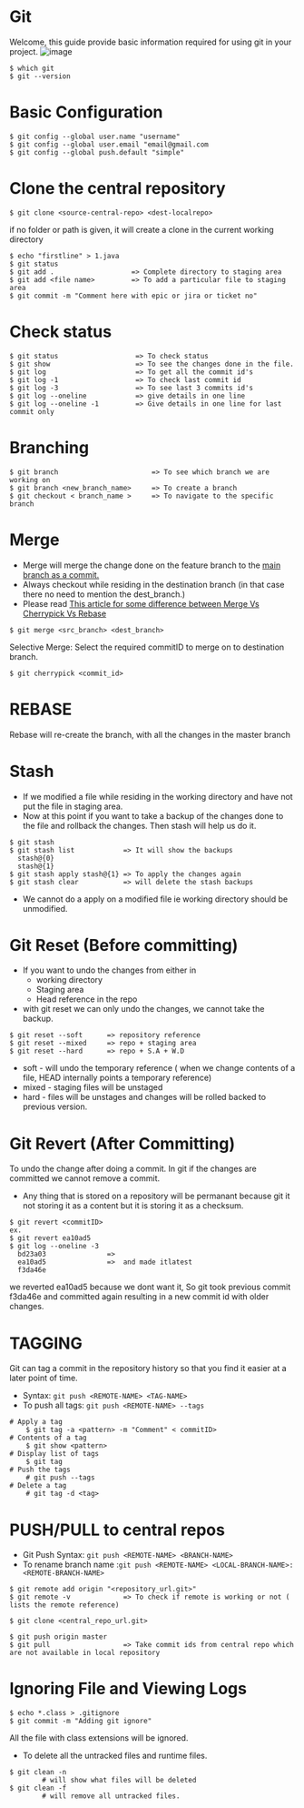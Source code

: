 # Git
Welcome, this guide provide basic information required for using git in your project.
![image](https://i.sstatic.net/XwVzT.png)
```
$ which git
$ git --version
```
# Basic Configuration
```
$ git config --global user.name "username"
$ git config --global user.email "email@gmail.com
$ git config --global push.default "simple"
```
# Clone the central repository
```
$ git clone <source-central-repo> <dest-localrepo>
```
if no folder or path is given, it will create a clone in the current working directory
```
$ echo "firstline" > 1.java
$ git status
$ git add .                   => Complete directory to staging area
$ git add <file name>         => To add a particular file to staging area
$ git commit -m "Comment here with epic or jira or ticket no"
```
# Check status
```
$ git status                   => To check status
$ git show                     => To see the changes done in the file. 
$ git log                      => To get all the commit id's
$ git log -1                   => To check last commit id
$ git log -3                   => To see last 3 commits id's
$ git log --oneline            => give details in one line
$ git log --oneline -1         => Give details in one line for last commit only
```
# Branching
```
$ git branch                       => To see which branch we are working on
$ git branch <new_branch_name>     => To create a branch
$ git checkout < branch_name >     => To navigate to the specific branch     
```
# Merge 
* Merge will merge the change done on the feature branch to the [main branch as a commit.](https://www.freecodecamp.org/news/the-ultimate-guide-to-git-merge-and-git-rebase/)
* Always checkout while residing in the destination branch (in that case there no need to mention the dest_branch.)
* Please read [This article for some difference between Merge Vs Cherrypick Vs Rebase](https://stackoverflow.com/questions/9339429/what-does-cherry-picking-a-commit-with-git-mean)
```
$ git merge <src_branch> <dest_branch>      
```
Selective Merge: Select the required commitID to merge on to destination branch.
```
$ git cherrypick <commit_id>
```
# REBASE
Rebase will re-create the branch, with all the changes in the master branch
# Stash
* If we modified a file while residing in the working directory and have not put the file in staging area.
* Now at this point if you want to take a backup of the changes done to the file and rollback the changes. Then stash will help us do it.
```
$ git stash
$ git stash list            => It will show the backups
  stash@{0}
  stash@{1}
$ git stash apply stash@{1} => To apply the changes again
$ git stash clear           => will delete the stash backups
```
* We cannot do a apply on a modified file ie working directory should be unmodified.
# Git Reset (Before committing)
* If you want to undo the changes from either in 
    * working directory
    * Staging area
    * Head reference in the repo
* with git reset we can only undo the changes, we cannot take the backup.
```
$ git reset --soft      => repository reference
$ git reset --mixed     => repo + staging area
$ git reset --hard      => repo + S.A + W.D  
```
* soft  - will undo the temporary reference ( when we change contents of a file, HEAD internally points a temporary reference)
* mixed - staging files will be unstaged
* hard  - files will be unstages and changes will be rolled backed to previous version.
# Git Revert (After Committing)
To undo the change after doing a commit. In git if the changes are committed we cannot remove a commit.
* Any thing that is stored on a repository will be permanant because git it not storing it as a content but it is storing it as a checksum.
```
$ git revert <commitID>
ex.
$ git revert ea10ad5
$ git log --oneline -3
  bd23a03               => 
  ea10ad5               =>  and made itlatest
  f3da46e
```
we reverted ea10ad5 because we dont want it, So git took previous commit f3da46e and committed again resulting in a new commit id with older changes.
# TAGGING
Git can tag a commit in the repository history so that you find it easier at a later point of time.
* Syntax: `git push <REMOTE-NAME> <TAG-NAME>`
* To push all tags: `git push <REMOTE-NAME> --tags`
```
# Apply a tag
    $ git tag -a <pattern> -m "Comment" < commitID>
# Contents of a tag
    $ git show <pattern>
# Display list of tags
    $ git tag
# Push the tags
    # git push --tags
# Delete a tag
    # git tag -d <tag>
```
# PUSH/PULL to central repos
* Git Push Syntax: `git push <REMOTE-NAME> <BRANCH-NAME>`
* To rename branch name :`git push <REMOTE-NAME> <LOCAL-BRANCH-NAME>:<REMOTE-BRANCH-NAME>`
```
$ git remote add origin "<repository_url.git>"
$ git remote -v             => To check if remote is working or not ( lists the remote reference)

$ git clone <central_repo_url.git>

$ git push origin master    
$ git pull                  => Take commit ids from central repo which are not available in local repository
```
# Ignoring File and Viewing Logs
```
$ echo *.class > .gitignore
$ git commit -m "Adding git ignore"
```
All the file with class extensions will be ignored.
* To delete all the untracked files and runtime files.
```
$ git clean -n
        # will show what files will be deleted
$ git clean -f
        # will remove all untracked files.
```